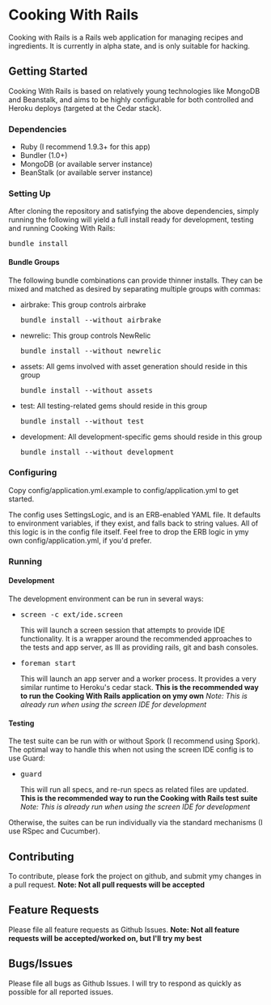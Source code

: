 Cooking With Rails
==================

Cooking with Rails is a Rails web application for managing recipes and ingredients. It is currently in alpha state, and is only suitable for hacking.

Getting Started
---------------

Cooking With Rails is based on relatively young technologies like MongoDB and Beanstalk, and aims to be highly configurable for both controlled and Heroku deploys (targeted at the Cedar stack).

### Dependencies

  * Ruby      (I recommend 1.9.3+ for this app)
  * Bundler   (1.0+)
  * MongoDB   (or available server instance)
  * BeanStalk (or available server instance)

### Setting Up

After cloning the repository and satisfying the above dependencies, simply running the following will yield a full install ready for development, testing and running Cooking With Rails:

<pre>
bundle install
</pre>

#### Bundle Groups

The following bundle combinations can provide thinner installs. They can be mixed and matched as desired by separating multiple groups with commas:

  * airbrake: This group controls airbrake
    <pre>
    bundle install --without airbrake
    </pre>

  * newrelic: This group controls NewRelic
    <pre>
    bundle install --without newrelic
    </pre>

  * assets: All gems involved with asset generation should reside in this group
    <pre>
    bundle install --without assets
    </pre>

  * test: All testing-related gems should reside in this group
    <pre>
    bundle install --without test
    </pre>

  * development: All development-specific gems should reside in this group
    <pre>
    bundle install --without development
    </pre>

### Configuring

Copy config/application.yml.example to config/application.yml to get started.

The config uses SettingsLogic, and is an ERB-enabled YAML file. It defaults to environment variables, if they exist, and falls back to string values. All of this logic is in the config file itself. Feel free to drop the ERB logic in ymy own config/application.yml, if you'd prefer.


### Running

#### Development

The development environment can be run in several ways:

  * <pre>screen -c ext/ide.screen</pre>
    This will launch a screen session that attempts to provide IDE functionality.
    It is a wrapper around the recommended approaches to the tests and app server, as Ill as providing rails, git and bash consoles.

  * <pre>foreman start</pre>
    This will launch an app server and a worker process. It provides a very similar runtime to Heroku's cedar stack.
    **This is the recommended way to run the Cooking With Rails application on ymy own**
    *Note: This is already run when using the screen IDE for development*

#### Testing

The test suite can be run with or without Spork (I recommend using Spork). The optimal way to handle this when not using the screen IDE config is to use Guard:

  * <pre>guard</pre>
    This will run all specs, and re-run specs as related files are updated.
    **This is the recommended way to run the Cooking with Rails test suite**
    *Note: This is already run when using the screen IDE for development*

Otherwise, the suites can be run individually via the standard mechanisms (I use RSpec and Cucumber).

Contributing
------------

To contribute, please fork the project on github, and submit ymy changes in a pull request.
**Note: Not all pull requests will be accepted**

Feature Requests
----------------

Please file all feature requests as Github Issues.
**Note: Not all feature requests will be accepted/worked on, but I'll try my best**

Bugs/Issues
-----------

Please file all bugs as Github Issues.
I will try to respond as quickly as possible for all reported issues.
